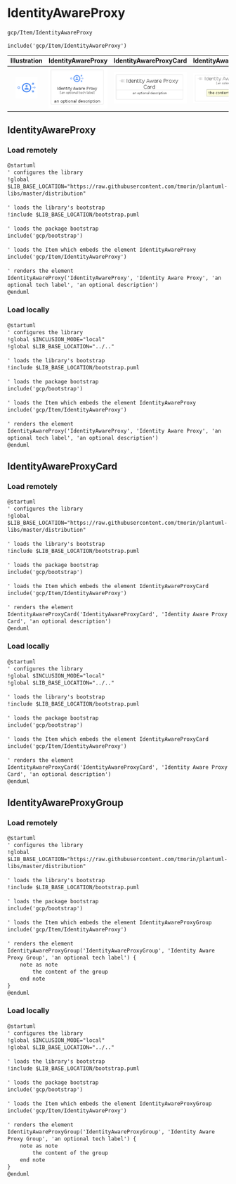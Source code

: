 # IdentityAwareProxy


```text
gcp/Item/IdentityAwareProxy
```

```text
include('gcp/Item/IdentityAwareProxy')
```



| Illustration | IdentityAwareProxy | IdentityAwareProxyCard | IdentityAwareProxyGroup |
| :---: | :---: | :---: | :---: |
| ![illustration for Illustration](../../gcp/Item/IdentityAwareProxy.png) | ![illustration for IdentityAwareProxy](../../gcp/Item/IdentityAwareProxy.Local.png) | ![illustration for IdentityAwareProxyCard](../../gcp/Item/IdentityAwareProxyCard.Local.png) | ![illustration for IdentityAwareProxyGroup](../../gcp/Item/IdentityAwareProxyGroup.Local.png) |




## IdentityAwareProxy

### Load remotely
```plantuml
@startuml
' configures the library
!global $LIB_BASE_LOCATION="https://raw.githubusercontent.com/tmorin/plantuml-libs/master/distribution"

' loads the library's bootstrap
!include $LIB_BASE_LOCATION/bootstrap.puml

' loads the package bootstrap
include('gcp/bootstrap')

' loads the Item which embeds the element IdentityAwareProxy
include('gcp/Item/IdentityAwareProxy')

' renders the element
IdentityAwareProxy('IdentityAwareProxy', 'Identity Aware Proxy', 'an optional tech label', 'an optional description')
@enduml
```

### Load locally
```plantuml
@startuml
' configures the library
!global $INCLUSION_MODE="local"
!global $LIB_BASE_LOCATION="../.."

' loads the library's bootstrap
!include $LIB_BASE_LOCATION/bootstrap.puml

' loads the package bootstrap
include('gcp/bootstrap')

' loads the Item which embeds the element IdentityAwareProxy
include('gcp/Item/IdentityAwareProxy')

' renders the element
IdentityAwareProxy('IdentityAwareProxy', 'Identity Aware Proxy', 'an optional tech label', 'an optional description')
@enduml
```

## IdentityAwareProxyCard

### Load remotely
```plantuml
@startuml
' configures the library
!global $LIB_BASE_LOCATION="https://raw.githubusercontent.com/tmorin/plantuml-libs/master/distribution"

' loads the library's bootstrap
!include $LIB_BASE_LOCATION/bootstrap.puml

' loads the package bootstrap
include('gcp/bootstrap')

' loads the Item which embeds the element IdentityAwareProxyCard
include('gcp/Item/IdentityAwareProxy')

' renders the element
IdentityAwareProxyCard('IdentityAwareProxyCard', 'Identity Aware Proxy Card', 'an optional description')
@enduml
```

### Load locally
```plantuml
@startuml
' configures the library
!global $INCLUSION_MODE="local"
!global $LIB_BASE_LOCATION="../.."

' loads the library's bootstrap
!include $LIB_BASE_LOCATION/bootstrap.puml

' loads the package bootstrap
include('gcp/bootstrap')

' loads the Item which embeds the element IdentityAwareProxyCard
include('gcp/Item/IdentityAwareProxy')

' renders the element
IdentityAwareProxyCard('IdentityAwareProxyCard', 'Identity Aware Proxy Card', 'an optional description')
@enduml
```

## IdentityAwareProxyGroup

### Load remotely
```plantuml
@startuml
' configures the library
!global $LIB_BASE_LOCATION="https://raw.githubusercontent.com/tmorin/plantuml-libs/master/distribution"

' loads the library's bootstrap
!include $LIB_BASE_LOCATION/bootstrap.puml

' loads the package bootstrap
include('gcp/bootstrap')

' loads the Item which embeds the element IdentityAwareProxyGroup
include('gcp/Item/IdentityAwareProxy')

' renders the element
IdentityAwareProxyGroup('IdentityAwareProxyGroup', 'Identity Aware Proxy Group', 'an optional tech label') {
    note as note
        the content of the group
    end note
}
@enduml
```

### Load locally
```plantuml
@startuml
' configures the library
!global $INCLUSION_MODE="local"
!global $LIB_BASE_LOCATION="../.."

' loads the library's bootstrap
!include $LIB_BASE_LOCATION/bootstrap.puml

' loads the package bootstrap
include('gcp/bootstrap')

' loads the Item which embeds the element IdentityAwareProxyGroup
include('gcp/Item/IdentityAwareProxy')

' renders the element
IdentityAwareProxyGroup('IdentityAwareProxyGroup', 'Identity Aware Proxy Group', 'an optional tech label') {
    note as note
        the content of the group
    end note
}
@enduml
```

